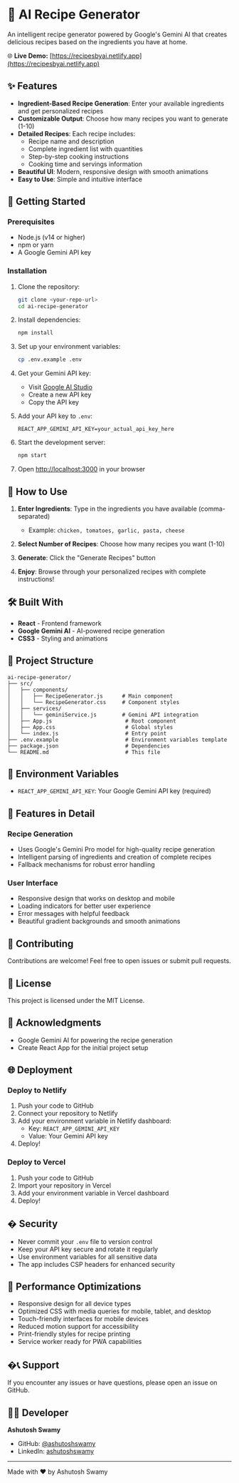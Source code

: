 # 🍳 AI Recipe Generator

An intelligent recipe generator powered by Google's Gemini AI that creates delicious recipes based on the ingredients you have at home.

🌐 **Live Demo:** [https://recipesbyai.netlify.app](https://recipesbyai.netlify.app)

## ✨ Features

- **Ingredient-Based Recipe Generation**: Enter your available ingredients and get personalized recipes
- **Customizable Output**: Choose how many recipes you want to generate (1-10)
- **Detailed Recipes**: Each recipe includes:
  - Recipe name and description
  - Complete ingredient list with quantities
  - Step-by-step cooking instructions
  - Cooking time and servings information
- **Beautiful UI**: Modern, responsive design with smooth animations
- **Easy to Use**: Simple and intuitive interface

## 🚀 Getting Started

### Prerequisites

- Node.js (v14 or higher)
- npm or yarn
- A Google Gemini API key

### Installation

1. Clone the repository:

   ```bash
   git clone <your-repo-url>
   cd ai-recipe-generator
   ```

2. Install dependencies:

   ```bash
   npm install
   ```

3. Set up your environment variables:

   ```bash
   cp .env.example .env
   ```

4. Get your Gemini API key:

   - Visit [Google AI Studio](https://makersuite.google.com/app/apikey)
   - Create a new API key
   - Copy the API key

5. Add your API key to `.env`:

   ```
   REACT_APP_GEMINI_API_KEY=your_actual_api_key_here
   ```

6. Start the development server:

   ```bash
   npm start
   ```

7. Open [http://localhost:3000](http://localhost:3000) in your browser

## 🎯 How to Use

1. **Enter Ingredients**: Type in the ingredients you have available (comma-separated)

   - Example: `chicken, tomatoes, garlic, pasta, cheese`

2. **Select Number of Recipes**: Choose how many recipes you want (1-10)

3. **Generate**: Click the "Generate Recipes" button

4. **Enjoy**: Browse through your personalized recipes with complete instructions!

## 🛠️ Built With

- **React** - Frontend framework
- **Google Gemini AI** - AI-powered recipe generation
- **CSS3** - Styling and animations

## 📁 Project Structure

```
ai-recipe-generator/
├── src/
│   ├── components/
│   │   ├── RecipeGenerator.js      # Main component
│   │   └── RecipeGenerator.css     # Component styles
│   ├── services/
│   │   └── geminiService.js        # Gemini API integration
│   ├── App.js                       # Root component
│   ├── App.css                      # Global styles
│   └── index.js                     # Entry point
├── .env.example                     # Environment variables template
├── package.json                     # Dependencies
└── README.md                        # This file
```

## 🔑 Environment Variables

- `REACT_APP_GEMINI_API_KEY`: Your Google Gemini API key (required)

## 🎨 Features in Detail

### Recipe Generation

- Uses Google's Gemini Pro model for high-quality recipe generation
- Intelligent parsing of ingredients and creation of complete recipes
- Fallback mechanisms for robust error handling

### User Interface

- Responsive design that works on desktop and mobile
- Loading indicators for better user experience
- Error messages with helpful feedback
- Beautiful gradient backgrounds and smooth animations

## 🤝 Contributing

Contributions are welcome! Feel free to open issues or submit pull requests.

## 📝 License

This project is licensed under the MIT License.

## 🙏 Acknowledgments

- Google Gemini AI for powering the recipe generation
- Create React App for the initial project setup

## 🌐 Deployment

### Deploy to Netlify

1. Push your code to GitHub
2. Connect your repository to Netlify
3. Add your environment variable in Netlify dashboard:
   - Key: `REACT_APP_GEMINI_API_KEY`
   - Value: Your Gemini API key
4. Deploy!

### Deploy to Vercel

1. Push your code to GitHub
2. Import your repository in Vercel
3. Add your environment variable in Vercel dashboard
4. Deploy!

## � Security

- Never commit your `.env` file to version control
- Keep your API key secure and rotate it regularly
- Use environment variables for all sensitive data
- The app includes CSP headers for enhanced security

## 🚀 Performance Optimizations

- Responsive design for all device types
- Optimized CSS with media queries for mobile, tablet, and desktop
- Touch-friendly interfaces for mobile devices
- Reduced motion support for accessibility
- Print-friendly styles for recipe printing
- Service worker ready for PWA capabilities

## �📞 Support

If you encounter any issues or have questions, please open an issue on GitHub.

## 👨‍💻 Developer

**Ashutosh Swamy**

- GitHub: [@ashutoshswamy](https://github.com/ashutoshswamy)
- LinkedIn: [ashutoshswamy](https://linkedin.com/in/ashutoshswamy)

---

Made with ❤️ by Ashutosh Swamy
